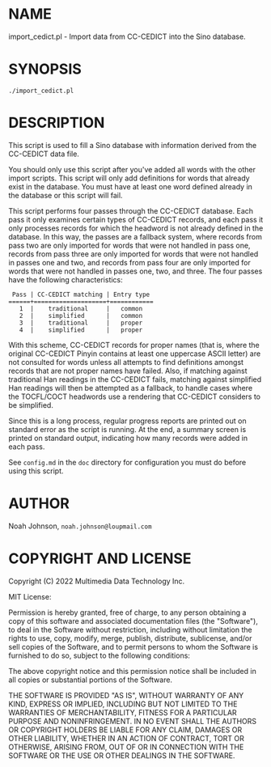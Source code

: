 # NAME

import\_cedict.pl - Import data from CC-CEDICT into the Sino database.

# SYNOPSIS

    ./import_cedict.pl

# DESCRIPTION

This script is used to fill a Sino database with information derived
from the CC-CEDICT data file.  

You should only use this script after you've added all words with the
other import scripts.  This script will only add definitions for words
that already exist in the database.  You must have at least one word
defined already in the database or this script will fail.

This script performs four passes through the CC-CEDICT database.  Each
pass it only examines certain types of CC-CEDICT records, and each pass
it only processes records for which the headword is not already defined
in the database.  In this way, the passes are a fallback system, where
records from pass two are only imported for words that were not handled
in pass one, records from pass three are only imported for words that
were not handled in passes one and two, and records from pass four are
only imported for words that were not handled in passes one, two, and
three.  The four passes have the following characteristics:

     Pass | CC-CEDICT matching | Entry type
    ======+====================+============
       1  |    traditional     |   common
       2  |    simplified      |   common
       3  |    traditional     |   proper
       4  |    simplified      |   proper

With this scheme, CC-CEDICT records for proper names (that is, where the
original CC-CEDICT Pinyin contains at least one uppercase ASCII letter)
are not consulted for words unless all attempts to find definitions
amongst records that are not proper names have failed.  Also, if
matching against traditional Han readings in the CC-CEDICT fails,
matching against simplified Han readings will then be attempted as a
fallback, to handle cases where the TOCFL/COCT headwords use a rendering
that CC-CEDICT considers to be simplified.

Since this is a long process, regular progress reports are printed out
on standard error as the script is running.  At the end, a summary
screen is printed on standard output, indicating how many records were
added in each pass.

See `config.md` in the `doc` directory for configuration you must do
before using this script.

# AUTHOR

Noah Johnson, `noah.johnson@loupmail.com`

# COPYRIGHT AND LICENSE

Copyright (C) 2022 Multimedia Data Technology Inc.

MIT License:

Permission is hereby granted, free of charge, to any person obtaining a
copy of this software and associated documentation files
(the "Software"), to deal in the Software without restriction, including
without limitation the rights to use, copy, modify, merge, publish,
distribute, sublicense, and/or sell copies of the Software, and to
permit persons to whom the Software is furnished to do so, subject to
the following conditions:

The above copyright notice and this permission notice shall be included
in all copies or substantial portions of the Software.

THE SOFTWARE IS PROVIDED "AS IS", WITHOUT WARRANTY OF ANY KIND, EXPRESS
OR IMPLIED, INCLUDING BUT NOT LIMITED TO THE WARRANTIES OF
MERCHANTABILITY, FITNESS FOR A PARTICULAR PURPOSE AND NONINFRINGEMENT.
IN NO EVENT SHALL THE AUTHORS OR COPYRIGHT HOLDERS BE LIABLE FOR ANY
CLAIM, DAMAGES OR OTHER LIABILITY, WHETHER IN AN ACTION OF CONTRACT,
TORT OR OTHERWISE, ARISING FROM, OUT OF OR IN CONNECTION WITH THE
SOFTWARE OR THE USE OR OTHER DEALINGS IN THE SOFTWARE.
